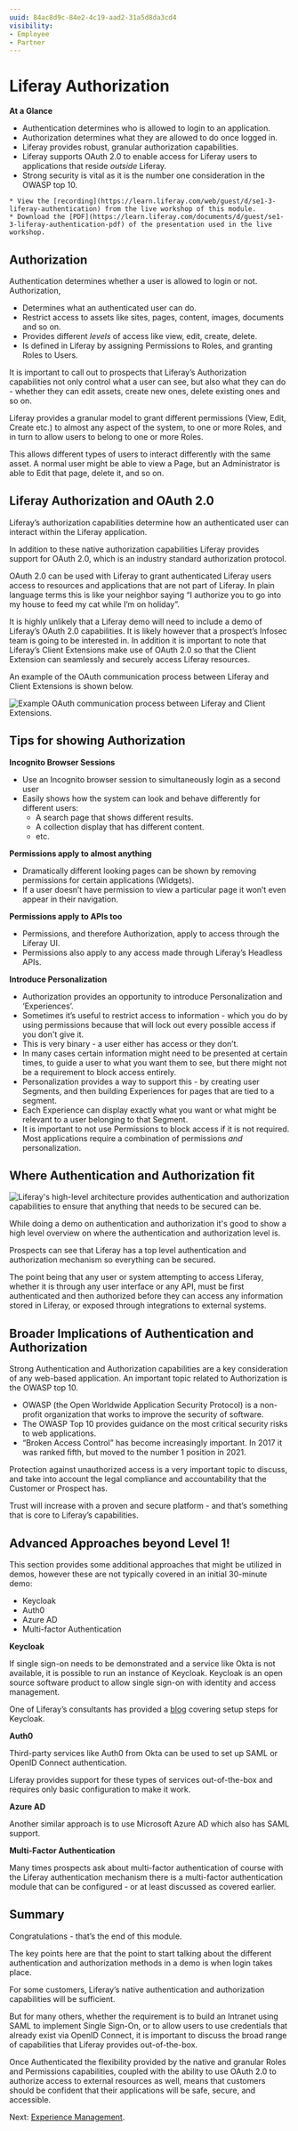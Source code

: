 ```yaml
---
uuid: 84ac8d9c-84e2-4c19-aad2-31a5d8da3cd4
visibility: 
- Employee
- Partner
---
```


# Liferay Authorization

**At a Glance**

* Authentication determines who is allowed to login to an application.
* Authorization determines what they are allowed to do once logged in.
* Liferay provides robust, granular authorization capabilities.
* Liferay supports OAuth 2.0 to enable access for Liferay users to applications that reside _outside_ Liferay.
* Strong security is vital as it is the number one consideration in the OWASP top 10.

```{note}
* View the [recording](https://learn.liferay.com/web/guest/d/se1-3-liferay-authentication) from the live workshop of this module.
* Download the [PDF](https://learn.liferay.com/documents/d/guest/se1-3-liferay-authentication-pdf) of the presentation used in the live workshop.
```

## Authorization

Authentication determines whether a user is allowed to login or not. Authorization,

* Determines what an authenticated user can do.
* Restrict access to assets like sites, pages, content, images, documents and so on.
* Provides different _levels_ of access like view, edit, create, delete.
* Is defined in Liferay by assigning Permissions to Roles, and granting Roles to Users.

It is important to call out to prospects that Liferay’s Authorization capabilities not only control what a user can see, but also what they can do - whether they can edit assets, create new ones, delete existing ones and so on.

Liferay provides a granular model to grant different permissions (View, Edit, Create etc.) to almost any aspect of the system, to one or more Roles, and in turn to allow users to belong to one or more Roles. 

This allows different types of users to interact differently with the same asset. A normal user might be able to view a Page, but an Administrator is able to Edit that page, delete it, and so on.

## Liferay Authorization and OAuth 2.0

Liferay’s authorization capabilities determine how an authenticated user can interact within the Liferay application.

In addition to these native authorization capabilities Liferay provides support for OAuth 2.0, which is an industry standard authorization protocol.

OAuth 2.0 can be used with Liferay to grant authenticated Liferay users access to resources and applications that are not part of Liferay. In plain language terms this is like your neighbor saying “I authorize you to go into my house to feed my cat while I’m on holiday”.

It is highly unlikely that a Liferay demo will need to include a demo of Liferay’s OAuth 2.0 capabilities. It is likely however that a prospect’s Infosec team is going to be interested in. In addition it is important to note that Liferay’s Client Extensions make use of OAuth 2.0 so that the Client Extension can seamlessly and securely access Liferay resources.

An example of the OAuth communication process between Liferay and Client Extensions is shown below.

![Example OAuth communication process between Liferay and Client Extensions.](./authorization/images/01.png)

## Tips for showing Authorization

**Incognito Browser Sessions**

* Use an Incognito browser session to simultaneously login as a second user
* Easily shows how the system can look and behave differently for different users:
  * A search page that shows different results.
  * A collection display that has different content.
  * etc.

**Permissions apply to almost anything**

* Dramatically different looking pages can be shown by removing permissions for certain applications (Widgets).
* If a user doesn’t have permission to view a particular page it won’t even appear in their navigation.

**Permissions apply to APIs too**

* Permissions, and therefore Authorization, apply to access through the Liferay UI.
* Permissions also apply to any access made through Liferay’s Headless APIs.

**Introduce Personalization**

* Authorization provides an opportunity to introduce Personalization and ‘Experiences’.
* Sometimes it’s useful to restrict access to information - which you do by using permissions because that will lock out every possible access if you don't give it.
* This is very binary - a user either has access or they don’t.
* In many cases certain information might need to be presented at certain times, to guide a user to what you want them to see, but there might not be a requirement to block access entirely.
* Personalization provides a way to support this - by creating user Segments, and then building Experiences for pages that are tied to a segment.
* Each Experience can display exactly what you want or what might be relevant to a user belonging to that Segment.
* It is important to not use Permissions to block access if it is not required. Most applications require a combination of permissions _and_ personalization.

## Where Authentication and Authorization fit

![Liferay's high-level architecture provides authentication and authorization capabilities to ensure that anything that needs to be secured can be.](./authorization/images/02.png)

While doing a demo on authentication and authorization it's good to show a high level overview on where the authentication and authorization level is.

Prospects can see that Liferay has a top level authentication and authorization mechanism so everything can be secured.

The point being that any user or system attempting to access Liferay, whether it is through any user interface or any API, must be first authenticated and then authorized before they can access any information stored in Liferay, or exposed through integrations to external systems.

## Broader Implications of Authentication and Authorization

Strong Authentication and Authorization capabilities are a key consideration of any web-based application. An important topic related to Authorization is the OWASP top 10.

* OWASP (the Open Worldwide Application Security Protocol) is a non-profit organization that works to improve the security of software.
* The OWASP Top 10 provides guidance on the most critical security risks to web applications.
* “Broken Access Control” has become increasingly important. In 2017 it was ranked fifth, but moved to the number 1 position in 2021. 

Protection against unauthorized access is a very important topic to discuss, and take into account the legal compliance and accountability that the Customer or Prospect has.

Trust will increase with a proven and secure platform - and that’s something that is core to Liferay’s capabilities.

## Advanced Approaches beyond Level 1!

This section provides some additional approaches that might be utilized in demos, however these are not typically covered in an initial 30-minute demo:

* Keycloak
* Auth0
* Azure AD
* Multi-factor Authentication

**Keycloak**

If single sign-on needs to be demonstrated and a service like Okta is not available, it is possible to run an instance of Keycloak. Keycloak is an open source software product to allow single sign-on with identity and access management.

One of Liferay’s consultants has provided a [blog](https://liferay.dev/blogs/-/blogs/liferay-sso-step-by-step) covering setup steps for Keycloak.

**Auth0**

Third-party services like Auth0 from Okta can be used to set up SAML or OpenID Connect authentication.

Liferay provides support for these types of services out-of-the-box and requires only basic configuration to make it work.

**Azure AD**

Another similar approach is to use Microsoft Azure AD which also has SAML support. 

**Multi-Factor Authentication**

Many times prospects ask about multi-factor authentication of course with the Liferay authentication mechanism there is a multi-factor authentication module that can be configured - or at least discussed as covered earlier.

## Summary

Congratulations - that’s the end of this module.

The key points here are that the point to start talking about the different authentication and authorization methods in a demo is when login takes place.

For some customers, Liferay’s native authentication and authorization capabilities will be sufficient.

But for many others, whether the requirement is to build an Intranet using SAML to implement Single Sign-On, or to allow users to use credentials that already exist via OpenID Connect, it is important to discuss the broad range of capabilities that Liferay provides out-of-the-box.

Once Authenticated the flexibility provided by the native and granular Roles and Permissions capabilities, coupled with the ability to use OAuth 2.0 to authorize access to external resources as well, means that customers should be confident that their applications will be safe, secure, and accessible.

Next: [Experience Management](../experience-management.md).
